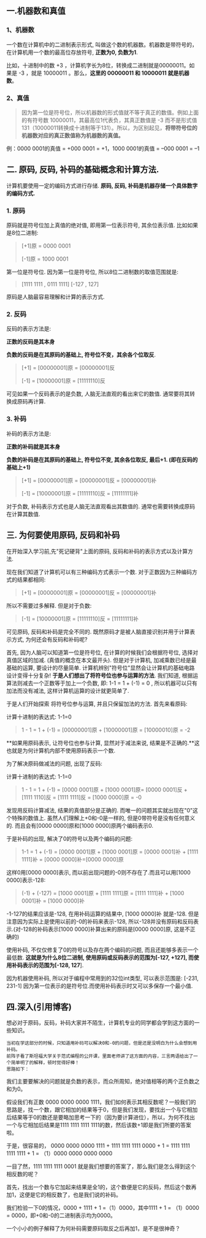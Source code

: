 ## 一.机器数和真值

### 1、机器数

一个数在计算机中的二进制表示形式, 叫做这个数的机器数。机器数是带符号的，在计算机用一个数的最高位存放符号, **正数为0, 负数为1**.

比如，十进制中的数 +3 ，计算机字长为8位，转换成二进制就是00000011。如果是 -3 ，就是 10000011 。那么，**这里的 00000011 和 10000011 就是机器数**。

### 2、真值

> 因为第一位是符号位，所以机器数的形式值就不等于真正的数值。例如上面的有符号数 10000011，其最高位1代表负，其真正数值是 -3 而不是形式值131（10000011转换成十进制等于131）。所以，为区别起见，**将带符号位的机器数对应的真正数值称为机器数的真值。**

例：0000 0001的真值 = +000 0001 = +1，1000 0001的真值 = –000 0001 = –1

## 二. 原码, 反码, 补码的基础概念和计算方法.

计算机要使用一定的编码方式进行存储. **原码, 反码, 补码是机器存储一个具体数字的编码方式.**

### 1. 原码

原码就是符号位加上真值的绝对值, 即用第一位表示符号, 其余位表示值. 比如如果是8位二进制:

> [+1]原 = 0000 0001
>
> [-1]原 = 1000 0001

第一位是符号位. 因为第一位是符号位, 所以8位二进制数的取值范围就是:

> [1111 1111 , 0111 1111]         [-127 , 127]
>
> 

原码是人脑最容易理解和计算的表示方式.

### 2. 反码

反码的表示方法是:

**正数的反码是其本身**

**负数的反码是在其原码的基础上, 符号位不变，其余各个位取反**.

> [+1] = [00000001]原 = [00000001]反
>
> [-1] = [10000001]原 = [11111110]反

可见如果一个反码表示的是负数, 人脑无法直观的看出来它的数值. 通常要将其转换成原码再计算.

### 3. 补码

补码的表示方法是:

**正数的补码就是其本身**

**负数的补码是在其原码的基础上, 符号位不变, 其余各位取反, 最后+1. (即在反码的基础上+1)**

> [+1] = [00000001]原 = [00000001]反 = [00000001]补
>
> [-1] = [10000001]原 = [11111110]反 = [11111111]补

对于负数, 补码表示方式也是人脑无法直观看出其数值的. 通常也需要转换成原码在计算其数值.

## 三. 为何要使用原码, 反码和补码

在开始深入学习前,先"死记硬背"上面的原码, 反码和补码的表示方式以及计算方法.

现在我们知道了计算机可以有三种编码方式表示一个数. 对于正数因为三种编码方式的结果都相同:

> [+1] = [00000001]原 = [00000001]反 = [00000001]补

所以不需要过多解释. 但是对于负数:

> [-1] = [10000001]原 = [11111110]反 = [11111111]补

可见原码, 反码和补码是完全不同的. 既然原码才是被人脑直接识别并用于计算表示方式, 为何还会有反码和补码呢?

首先, 因为人脑可以知道第一位是符号位, 在计算的时候我们会根据符号位, 选择对真值区域的加减. (真值的概念在本文最开头). 但是对于计算机, 加减乘数已经是最基础的运算, 要设计的尽量简单. 计算机辨别"符号位"显然会让计算机的基础电路设计变得十分复杂! **于是人们想出了将符号位也参与运算的方法**. 我们知道, 根据运算法则减去一个正数等于加上一个负数, 即: 1-1 = 1 + (-1) = 0 , 所以机器可以只有加法而没有减法, 这样计算机运算的设计就更简单了.

于是人们开始探索 将符号位参与运算, 并且只保留加法的方法. 首先来看原码:

计算十进制的表达式: 1-1=0

> 1 - 1 = 1 + (-1) = [00000001]原 + [10000001]原 = [10000010]原 = -2

**如果用原码表示, 让符号位也参与计算, 显然对于减法来说, 结果是不正确的.**这也就是为何计算机内部不使用原码表示一个数.

为了解决原码做减法的问题, 出现了反码:

计算十进制的表达式: 1-1=0

> 1 - 1 = 1 + (-1) = [0000 0001]原 + [1000 0001]原= [0000 0001]反 + [1111 1110]反 = [1111 1111]反 = [1000 0000]原 = -0

发现用反码计算减法, 结果的真值部分是正确的. 而唯一的问题其实就出现在"0"这个特殊的数值上. 虽然人们理解上+0和-0是一样的, 但是0带符号是没有任何意义的. 而且会有[0000 0000]原和[1000 0000]原两个编码表示0.

于是补码的出现, 解决了0的符号以及两个编码的问题:

> 1-1 = 1 + (-1) = [0000 0001]原 + [1000 0001]原 = [0000 0001]补 + [1111 1111]补 = [0000 0000]补=[0000 0000]原

这样0用[0000 0000]表示, 而以前出现问题的-0则不存在了.而且可以用[1000 0000]表示-128:

> (-1) + (-127) = [1000 0001]原 + [1111 1111]原 = [1111 1111]补 + [1000 0001]补 = [1000 0000]补

-1-127的结果应该是-128, 在用补码运算的结果中, [1000 0000]补 就是-128. 但是注意因为实际上是使用以前的-0的补码来表示-128, 所以-128并没有原码和反码表示.(对-128的补码表示[1000 0000]补算出来的原码是[0000 0000]原, 这是不正确的)

使用补码, 不仅仅修复了0的符号以及存在两个编码的问题, 而且还能够多表示一个最低数. **这就是为什么8位二进制, 使用原码或反码表示的范围为[-127, +127], 而使用补码表示的范围为[-128, 127**].

因为机器使用补码, 所以对于编程中常用到的32位int类型, 可以表示范围是: [-231, 231-1] 因为第一位表示的是符号位.而使用补码表示时又可以多保存一个最小值.

## 四.深入(引用博客)

想必对于原码，反码，补码大家并不陌生，计算机专业的同学都会学到这方面的一些知识。

    当初在学这部分的时候，只知道用补码可以解决0和-0的问题，但是还是没明白为什么会想到用补码。
    前阵子看了斯坦福大学关于范式编程的公开课，里面老师讲了这方面的内容，三言两语给出了一个简单明了的解释，顿时觉得好棒！
    思路如下：
我们主要要解决的问题就是负数的表示，而众所周知，绝对值相等的两个正负数之和为0。

假设我们有正数 0000 0000 0000 1111，我们如何表示其相反数呢？一般我们的思路是，找一个数，跟它相加的结果等于0，但是我们发现，要找出一个与它相加后结果等于0的数还是要略加思考一下的（因为要计算进位），所以，为何不找出一个与它相加后结果是1111 1111 1111 1111的数，然后该数+1即是我们所要的答案啦。

于是，很容易的， 0000 0000 0000 1111 + 1111 1111 1111 0000 + 1 = 1111 1111 1111 1111 + 1 = （1）0000 0000 0000 0000

一目了然，1111 1111 1111 0001 就是我们想要的答案了，那么我们是怎么得到这个相反数的呢？

首先，找出一个数与它加起来结果是全1的，这个数便是它的反码，然后这个数再加1，这便是它的相反数了，也是我们说的补码。

我们检验一下0的情况，0000 + 1111 + 1 =（1）0000，其中1111 + 1 = （1）0000 = 0000，即+0和-0的二进制表示均为0000。

一个小小的例子解释了为何补码需要原码取反之后再加1，是不是很神奇？